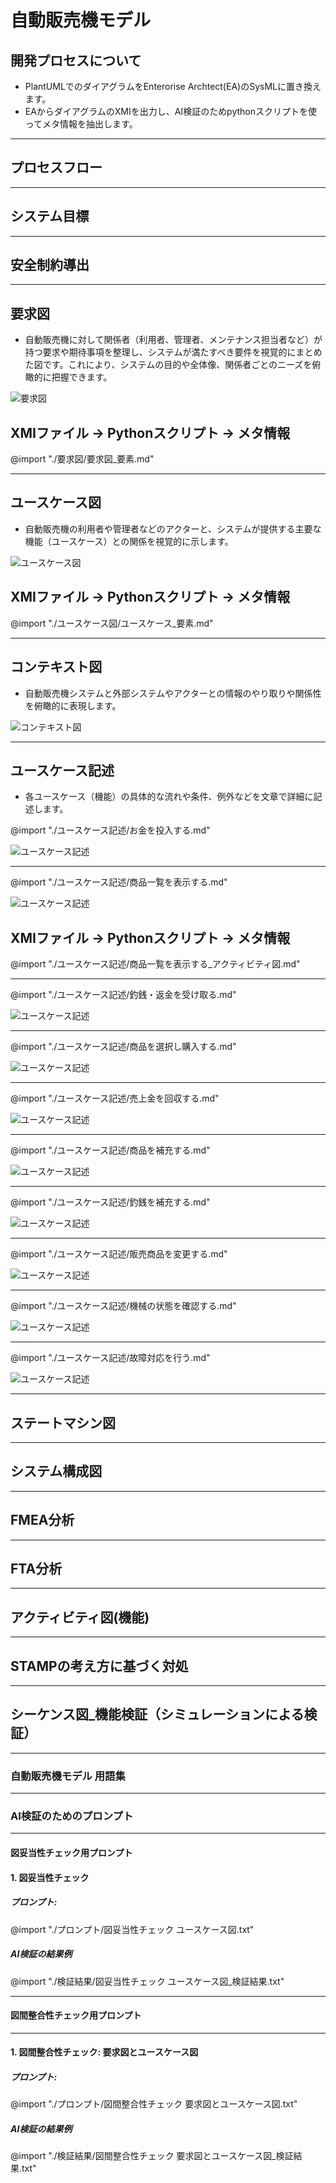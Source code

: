 
# 自動販売機モデル

## 開発プロセスについて
 - PlantUMLでのダイアグラムをEnterorise Archtect(EA)のSysMLに置き換えます。
 - EAからダイアグラムのXMIを出力し、AI検証のためpythonスクリプトを使ってメタ情報を抽出します。
  
---
## プロセスフロー

---
## システム目標

---
## 安全制約導出

---
## 要求図

  - 自動販売機に対して関係者（利用者、管理者、メンテナンス担当者など）が持つ要求や期待事項を整理し、システムが満たすべき要件を視覚的にまとめた図です。これにより、システムの目的や全体像、関係者ごとのニーズを俯瞰的に把握できます。

![要求図](./要求図/自動販売機_要求図.png)

## XMIファイル -> Pythonスクリプト -> メタ情報

@import "./要求図/要求図_要素.md"

---
## ユースケース図

  - 自動販売機の利用者や管理者などのアクターと、システムが提供する主要な機能（ユースケース）との関係を視覚的に示します。

![ユースケース図](./ユースケース図/自動販売機_ユースケース図.png)

## XMIファイル -> Pythonスクリプト -> メタ情報

@import "./ユースケース図/ユースケース_要素.md"

---
## コンテキスト図

  - 自動販売機システムと外部システムやアクターとの情報のやり取りや関係性を俯瞰的に表現します。


![コンテキスト図](./コンテキスト図/コンテキスト図.png)

---
## ユースケース記述

  - 各ユースケース（機能）の具体的な流れや条件、例外などを文章で詳細に記述します。

@import "./ユースケース記述/お金を投入する.md"

![ユースケース記述](./アクティビティ図_ユースケース/お金を投入する.png)


---
@import "./ユースケース記述/商品一覧を表示する.md"

![ユースケース記述](./ユースケース記述/商品一覧を表示する.png)

## XMIファイル -> Pythonスクリプト -> メタ情報

@import "./ユースケース記述/商品一覧を表示する_アクティビティ図.md"

---
@import "./ユースケース記述/釣銭・返金を受け取る.md"

![ユースケース記述](./アクティビティ図_ユースケース/釣銭_返金を受け取る.png)

---
@import "./ユースケース記述/商品を選択し購入する.md"

![ユースケース記述](./アクティビティ図_ユースケース/商品を選択し購入する.png)

---
@import "./ユースケース記述/売上金を回収する.md"

![ユースケース記述](./アクティビティ図_ユースケース/売上金を回収する.png)

---
@import "./ユースケース記述/商品を補充する.md"

![ユースケース記述](./アクティビティ図_ユースケース/商品を補充する.png)

---
@import "./ユースケース記述/釣銭を補充する.md"

![ユースケース記述](./アクティビティ図_ユースケース/釣銭を補充する.png)

---
@import "./ユースケース記述/販売商品を変更する.md"

![ユースケース記述](./アクティビティ図_ユースケース/販売商品を変更する.png)

---
@import "./ユースケース記述/機械の状態を確認する.md"

![ユースケース記述](./アクティビティ図_ユースケース/機械の状態を確認する.png)

---
@import "./ユースケース記述/故障対応を行う.md"

![ユースケース記述](./アクティビティ図_ユースケース/故障対応を行う.png)

---
## ステートマシン図

---
## システム構成図

---
## FMEA分析

---
## FTA分析

---
## アクティビティ図(機能)

---
## STAMPの考え方に基づく対処

---
## シーケンス図_機能検証（シミュレーションによる検証）

---
### 自動販売機モデル 用語集

---
### AI検証のためのプロンプト

---
#### 図妥当性チェック用プロンプト

#### 1. 図妥当性チェック

##### プロンプト:

@import "./プロンプト/図妥当性チェック ユースケース図.txt"

##### AI検証の結果例

@import "./検証結果/図妥当性チェック ユースケース図_検証結果.txt"

---
#### 図間整合性チェック用プロンプト

---
#### 1. 図間整合性チェック: 要求図とユースケース図

##### プロンプト:

@import "./プロンプト/図間整合性チェック 要求図とユースケース図.txt"

##### AI検証の結果例

@import "./検証結果/図間整合性チェック 要求図とユースケース図_検証結果.txt"

